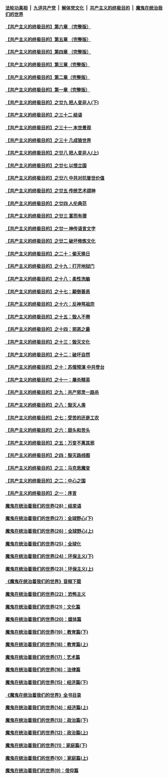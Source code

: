 ####  [法轮功真相](../../../../basic/blob/master/README.md?t=04010101) &nbsp;|&nbsp; [九评共产党](../../../../9ping.md/blob/master/README.md?t=04010101) &nbsp;|&nbsp; [解体党文化](../../../../jtdwh.md/blob/master/README.md?t=04010101)  &nbsp;|&nbsp; [共产主义的终极目的](../../../../gczydzjmd.md/blob/master/README.md?t=04010101) &nbsp;|&nbsp; [魔鬼在统治我们的世界](../../../../mgztzwmdsj.md/blob/master/README.md?t=04010101) 

#### [【共产主义的终极目的】第六章 （完整版）](../pages/nsc422/n11428913.md?t=04010101) 

#### [【共产主义的终极目的】第五章 （完整版）](../pages/nsc422/n11428912.md?t=04010101) 

#### [【共产主义的终极目的】第四章 （完整版）](../pages/nsc422/n11428907.md?t=04010101) 

#### [【共产主义的终极目的】第三章（完整版）](../pages/nsc422/n11428848.md?t=04010101) 

#### [【共产主义的终极目的】第二章（完整版）](../pages/nsc422/n11428831.md?t=04010101) 

#### [【共产主义的终极目的】第一章（完整版）](../pages/nsc422/n11417651.md?t=04010101) 

#### [【共产主义的终极目的】之廿九 把人变非人(下)](../pages/nsc422/n11344140.md?t=04010101) 

#### [【共产主义的终极目的】之三十二 结语](../pages/nsc422/n11360535.md?t=04010101) 

#### [【共产主义的终极目的】之三十一 末世景观](../pages/nsc422/n11351129.md?t=04010101) 

#### [【共产主义的终极目的】之三十 几成狼世界](../pages/nsc422/n11348280.md?t=04010101) 

#### [【共产主义的终极目的】之廿八 把人变非人(上)](../pages/nsc422/n11340492.md?t=04010101) 

#### [【共产主义的终极目的】之廿七 以恨立国](../pages/nsc422/n11336944.md?t=04010101) 

#### [【共产主义的终极目的】之廿六 中共对抗普世价值](../pages/nsc422/n11324785.md?t=04010101) 

#### [【共产主义的终极目的】之廿五 传统艺术颂神](../pages/nsc422/n11296396.md?t=04010101) 

#### [【共产主义的终极目的】之廿四 人伦典范](../pages/nsc422/n11296397.md?t=04010101) 

#### [【共产主义的终极目的】之廿三 富而有德](../pages/nsc422/n11283598.md?t=04010101) 

#### [【共产主义的终极目的】之廿一 神传语言文字](../pages/nsc422/n11263265.md?t=04010101) 

#### [【共产主义的终极目的】之廿二 破坏修炼文化](../pages/nsc422/n11245728.md?t=04010101) 

#### [【共产主义的终极目的】之二十：偷天换日](../pages/nsc422/n11238846.md?t=04010101) 

#### [【共产主义的终极目的】之十九：打开地狱门](../pages/nsc422/n11206376.md?t=04010101) 

#### [【共产主义的终极目的】之十八：柔性洗脑](../pages/nsc422/n11199994.md?t=04010101) 

#### [【共产主义的终极目的】之十七：颠倒善恶](../pages/nsc422/n11179782.md?t=04010101) 

#### [【共产主义的终极目的】之十六：反神骂祖宗](../pages/nsc422/n11166798.md?t=04010101) 

#### [【共产主义的终极目的】之十五：毁人不倦](../pages/nsc422/n11166792.md?t=04010101) 

#### [【共产主义的终极目的】之十四：邪恶之最](../pages/nsc422/n11150249.md?t=04010101) 

#### [【共产主义的终极目的】之十三：毁灭文化](../pages/nsc422/n11135227.md?t=04010101) 

#### [【共产主义的终极目的】之十二：破坏自然](../pages/nsc422/n11135214.md?t=04010101) 

#### [【共产主义的终极目的】之十：苏俄预演 中共登台](../pages/nsc422/n11118424.md?t=04010101) 

#### [【共产主义的终极目的】之十一：屠杀精英](../pages/nsc422/n11118442.md?t=04010101) 

#### [【共产主义的终极目的】之九：共产邪灵一路杀](../pages/nsc422/n11114139.md?t=04010101) 

#### [【共产主义的终极目的】之八：毁灭人类](../pages/nsc422/n11108503.md?t=04010101) 

#### [【共产主义的终极目的】之七：受苦的还是工农](../pages/nsc422/n11101809.md?t=04010101) 

#### [【共产主义的终极目的】之六：甜头和苦头](../pages/nsc422/n11096971.md?t=04010101) 

#### [【共产主义的终极目的】之五：万变不离其邪](../pages/nsc422/n11091285.md?t=04010101) 

#### [【共产主义的终极目的】之四：毁灭路线图](../pages/nsc422/n11086284.md?t=04010101) 

#### [【共产主义的终极目的】之三：马克思魔变](../pages/nsc422/n11061941.md?t=04010101) 

#### [【共产主义的终极目的】之二：中心之国](../pages/nsc422/n11047728.md?t=04010101) 

#### [【共产主义的终极目的】之一：序言](../pages/nsc422/n11086077.md?t=04010101) 

#### [魔鬼在统治着我们的世界(28)：结束语](../pages/nsc422/n10936246.md?t=04010101) 

#### [魔鬼在统治着我们的世界(27)：全球野心(下)](../pages/nsc422/n10928319.md?t=04010101) 

#### [魔鬼在统治着我们的世界(26)：全球野心(上)](../pages/nsc422/n10900318.md?t=04010101) 

#### [魔鬼在统治着我们的世界(25)：全球化](../pages/nsc422/n10788205.md?t=04010101) 

#### [魔鬼在统治着我们的世界(24)：环保主义(下)](../pages/nsc422/n10695307.md?t=04010101) 

#### [魔鬼在统治着我们的世界(23)：环保主义(上)](../pages/nsc422/n10688613.md?t=04010101) 

#### [《魔鬼在统治着我们的世界》音频下载](../pages/nsc422/n10635553.md?t=04010101) 

#### [魔鬼在统治着我们的世界(22)：恐怖主义](../pages/nsc422/n10614727.md?t=04010101) 

#### [魔鬼在统治着我们的世界(21)：文化篇](../pages/nsc422/n10597706.md?t=04010101) 

#### [魔鬼在统治着我们的世界(20)：媒体篇](../pages/nsc422/n10586579.md?t=04010101) 

#### [魔鬼在统治着我们的世界(19)：教育篇(下)](../pages/nsc422/n10564808.md?t=04010101) 

#### [魔鬼在统治着我们的世界(18)：教育篇(上)](../pages/nsc422/n10526970.md?t=04010101) 

#### [魔鬼在统治着我们的世界(17)：艺术篇](../pages/nsc422/n10499093.md?t=04010101) 

#### [魔鬼在统治着我们的世界(16)：法律篇](../pages/nsc422/n10485969.md?t=04010101) 

#### [魔鬼在统治着我们的世界(15)：经济篇(下)](../pages/nsc422/n10469975.md?t=04010101) 

#### [《魔鬼在统治着我们的世界》全书目录](../pages/nsc422/n10464261.md?t=04010101) 

#### [魔鬼在统治着我们的世界(14)：经济篇(上)](../pages/nsc422/n10457370.md?t=04010101) 

#### [魔鬼在统治着我们的世界(13)：政治篇(下)](../pages/nsc422/n10448270.md?t=04010101) 

#### [魔鬼在统治着我们的世界(12)：政治篇(上)](../pages/nsc422/n10444576.md?t=04010101) 

#### [魔鬼在统治着我们的世界(11)：家庭篇(下)](../pages/nsc422/n10440961.md?t=04010101) 

#### [魔鬼在统治着我们的世界(10)：家庭篇(上)](../pages/nsc422/n10435448.md?t=04010101) 

#### [魔鬼在统治着我们的世界(9)：信仰篇](../pages/nsc422/n10432159.md?t=04010101) 


